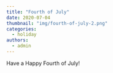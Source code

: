 ```yaml
---
title: "Fourth of July"
date: 2020-07-04
thumbnail: "img/fourth-of-july-2.png"
categories: 
  - holiday
authors: 
  - admin
---
```


Have a Happy Fourth of July!

